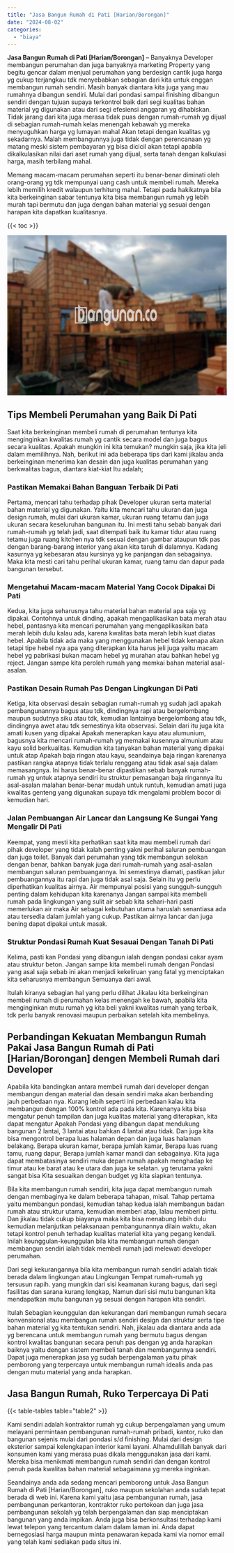 ```yaml
---
title: "Jasa Bangun Rumah di Pati [Harian/Borongan]"
date: "2024-08-02"
categories: 
  - "biaya"
---
```


**Jasa Bangun Rumah di Pati \[Harian/Borongan\]** – Banyaknya Developer membangun perumahan dan juga banyaknya marketing Property yang begitu gencar dalam menjual perumahan yang berdesign cantik juga harga yg cukup terjangkau tdk menyebabkan sebagian dari kita untuk enggan membangun rumah sendiri. Masih banyak diantara kita juga yang mau rumahnya dibangun sendiri. Mulai dari pondasi sampai finishing dibangun sendiri dengan tujuan supaya terkontrol baik dari segi kualitas bahan material yg digunakan atau dari segi efesiensi anggaran yg dihabiskan. Tidak jarang dari kita juga merasa tidak puas dengan rumah-rumah yg dijual di sebagian rumah-rumah kelas menengah kebawah yg mereka menyuguhkan harga yg lumayan mahal Akan tetapi dengan kualitas yg sekadarnya. Malah membangunnya juga tidak dengan perencanaan yg matang meski sistem pembayaran yg bisa dicicil akan tetapi apabila dikalkulasikan nilai dari aset rumah yang dijual, serta tanah dengan kalkulasi harga, masih terbilang mahal.

Memang macam-macam perumahan seperti itu benar-benar diminati oleh orang-orang yg tdk mempunyai uang cash untuk membeli rumah. Mereka lebih memilih kredit walaupun terhitung mahal. Tetapi pada hakikatnya bila kita berkeinginan sabar tentunya kita bisa membangun rumah yg lebih murah tapi bermutu dan juga dengan bahan material yg sesuai dengan harapan kita dapatkan kualitasnya.

{{< toc >}}

![Jasa Bangun Rumah di Pati [Harian/Borongan]](/images/borong-bangunan-27.png)

## Tips Membeli Perumahan yang Baik Di Pati

Saat kita berkeinginan membeli rumah di perumahan tentunya kita menginginkan kwalitas rumah yg cantik secara model dan juga bagus secara kualitas. Apakah mungkin ini kita temukan? mungkin saja, jika kita jeli dalam memilihnya. Nah, berikut ini ada beberapa tips dari kami jikalau anda berkeinginan menerima kan desain dan juga kualitas perumahan yang berkwalitas bagus, diantara kiat-kiat Itu adalah;

### Pastikan Memakai Bahan Banguan Terbaik Di Pati

Pertama, mencari tahu terhadap pihak Developer ukuran serta material bahan material yg digunakan. Yaitu kita mencari tahu ukuran dan juga design rumah, mulai dari ukuran kamar, ukuran ruang tetamu dan juga ukuran secara keseluruhan bangunan itu. Ini mesti tahu sebab banyak dari rumah-rumah yg telah jadi, saat ditempati baik itu kamar tidur atau ruang tetamu juga ruang kitchen nya tdk sesuai dengan gambar ataupun tdk pas dengan barang-barang interior yang akan kita taruh di dalamnya. Kadang kasurnya yg kebesaran atau kursinya yg ke panjangan dan sebagainya. Maka kita mesti cari tahu perihal ukuran kamar, ruang tamu dan dapur pada bangunan tersebut.

### Mengetahui Macam-macam Material Yang Cocok Dipakai Di Pati

Kedua, kita juga seharusnya tahu material bahan material apa saja yg dipakai. Contohnya untuk dinding, apakah mengaplikasikan bata merah atau hebel, pantasnya kita mencari perumahan yang mengaplikasikan bata merah lebih dulu kalau ada, karena kwalitas bata merah lebih kuat diatas hebel. Apabila tidak ada maka yang menggunakan hebel tidak kenapa akan tetapi tipe hebel nya apa yang diterapkan kita harus jeli juga yaitu macam hebel yg pabrikasi bukan macam hebel yg murahan atau bahkan hebel yg reject. Jangan sampe kita peroleh rumah yang memkai bahan material asal-asalan.

### Pastikan Desain Rumah Pas Dengan Lingkungan Di Pati

Ketiga, kita observasi desain sebagian rumah-rumah yg sudah jadi apakah pembangunannya bagus atau tdk, dindingnya rapi atau bergelombang maupun sudutnya siku atau tdk, kemudian lantainya bergelombang atau tdk, dindingnya awet atau tdk semestinya kita observasi. Selain dari itu juga kita amati kusen yang dipakai Apakah menerapkan kayu atau alumunium, bagusnya kita mencari rumah-rumah yg memakai kusennya almunium atau kayu solid berkualitas. Kemudian kita tanyakan bahan material yang dipakai untuk atap Apakah baja ringan atau kayu, seandainya baja ringan karenanya pastikan rangka atapnya tidak terlalu renggang atau tidak asal saja dalam memasangnya. Ini harus benar-benar dipastikan sebab banyak rumah-rumah yg untuk atapnya sendiri itu struktur pemasangan baja ringannya itu asal-asalan malahan benar-benar mudah untuk runtuh, kemudian amati juga kwalitas genteng yang digunakan supaya tdk mengalami problem bocor di kemudian hari.

### Jalan Pembuangan Air Lancar dan Langsung Ke Sungai Yang Mengalir Di Pati

Keempat, yang mesti kita perhatikan saat kita mau membeli rumah dari pihak developer yang tidak kalah penting yakni perihal saluran pembuangan dan juga toilet. Banyak dari perumahan yang tdk membangun selokan dengan benar, bahkan banyak juga dari rumah-rumah yang asal-asalan membangun saluran pembuangannya. Ini semestinya diamati, pastikan jalur pembuangannya itu rapi dan juga tidak asal saja. Selain itu yg perlu diperhatikan kualitas airnya. Air mempunyai posisi yang sungguh-sungguh penting dalam kehidupan kita karenanya Jangan sampai kita membeli rumah pada lingkungan yang sulit air sebab kita sehari-hari pasti memerlukan air maka Air sebagai kebutuhan utama haruslah senantiasa ada atau tersedia dalam jumlah yang cukup. Pastikan airnya lancar dan juga bening dapat dipakai untuk masak.

### Struktur Pondasi Rumah Kuat Sesauai Dengan Tanah Di Pati

Kelima, pasti kan Pondasi yang dibangun ialah dengan pondasi cakar ayam atau struktur beton. Jangan sampe kita membeli rumah dengan Pondasi yang asal saja sebab ini akan menjadi kekeliruan yang fatal yg menciptakan kita seharusnya membangun Semuanya dari awal.

Itulah kiranya sebagian hal yang perlu dilihat Jikalau kita berkeinginan membeli rumah di perumahan kelas menengah ke bawah, apabila kita menginginkan mutu rumah yg kita beli yakni kwalitas rumah yang terbaik, tdk perlu banyak renovasi maupun perbaikan setelah kita membelinya.

## Perbandingan Kekuatan Membangun Rumah Pakai Jasa Bangun Rumah di Pati \[Harian/Borongan\] dengen Membeli Rumah dari Developer

Apabila kita bandingkan antara membeli rumah dari developer dengan membangun dengan material dan desain sendiri maka akan berbanding jauh perbedaan nya. Kurang lebih seperti ini perbedaan kalau kita membangun dengan 100% kontrol ada pada kita. Karenanya kita bisa mengatur penuh tampilan dan juga kualitas material yang diterapkan, kita dapat mengatur Apakah Pondasi yang dibangun dapat mendukung bangunan 2 lantai, 3 lantai atau bahkan 4 lantai atau tidak. Dan juga kita bisa mengontrol berapa luas halaman depan dan juga luas halaman belakang. Berapa ukuran kamar, berapa jumlah kamar, Berapa luas ruang tamu, ruang dapur, Berapa jumlah kamar mandi dan sebagainya. Kita juga dapat membatasinya sendiri muka depan rumah apakah menghadap ke timur atau ke barat atau ke utara dan juga ke selatan. yg terutama yakni sangat bisa Kita sesuaikan dengan budget yg kita siapkan tentunya.

Bila kita membangun rumah sendiri, kita juga dapat membangun rumah dengan membaginya ke dalam beberapa tahapan, misal. Tahap pertama yaitu membangun pondasi, kemudian tahap kedua ialah membangun badan rumah atau struktur utama, kemudian memberi atap, lalau memberi pintu. Dan jikalau tidak cukup biayanya maka kita bisa menabung lebih dulu kemudian melanjutkan pelaksanaan pembangunannya dilain waktu, akan tetapi kontrol penuh terhadap kualitas material kita yang pegang kendali. Inilah keunggulan-keunggulan bila kita membangun rumah dengan membangun sendiri ialah tidak membeli rumah jadi melewati developer perumahan.

Dari segi kekurangannya bila kita membangun rumah sendiri adalah tidak berada dalam lingkungan atau Lingkungan Tempat rumah-rumah yg tersusun rapih. yang mungkin dari sisi keamanan kurang bagus, dari segi fasilitas dan sarana kurang lengkap, Namun dari sisi mutu bangunan kita mendapatkan mutu bangunan yg sesuai dengan harapan kita sendiri.

Itulah Sebagian keunggulan dan kekurangan dari membangun rumah secara konvensional atau membangun rumah sendiri design dan struktur serta tipe bahan material yg kita tentukan sendiri. Nah, jikalau ada diantara anda ada yg berencana untuk membangun rumah yang bermutu bagus dengan kontrol kwalitas bangunan secara penuh pas dengan yg anda harapkan baiknya yaitu dengan sistem membeli tanah dan membangunnya sendiri. Dapat juga menerapkan jasa yg sudah berpengalaman yaitu pihak pemborong yang terpercaya untuk membangun rumah idealis anda pas dengan mutu material yang anda harapkan.

## Jasa Bangun Rumah, Ruko Terpercaya Di Pati

{{< table-tables table="table2" >}}

Kami sendiri adalah kontraktor rumah yg cukup berpengalaman yang umum melayani permintaan pembangunan rumah-rumah pribadi, kantor, ruko dan bangunan sejenis mulai dari pondasi s/d finishing. Mulai dari design eksterior sampai kelengkapan interior kami layani. Alhamdulillah banyak dari konsumen kami yang merasa puas dikala menggunakan jasa dari kami. Mereka bisa menikmati membangun rumah sendiri dan dengan kontrol penuh pada kwalitas bahan material sebagaimana yg mereka inginkan.

Seandainya anda ada sedang mencari pemborong untuk Jasa Bangun Rumah di Pati \[Harian/Borongan\], ruko maupun sekolahan anda sudah tepat berada di web ini. Karena kami yaitu jasa pembangunan rumah, jasa pembangunan perkantoran, kontraktor ruko pertokoan dan juga jasa pembangunan sekolah yg telah berpengalaman dan siap menciptakan bangunan yang anda impikan. Anda juga bisa berkonsultasi terhadap kami lewat telepon yang tercantum dalam dalam laman ini. Anda dapat bernegosiasi harga maupun minta penawaran kepada kami via nomor email yang telah kami sediakan pada situs ini.
